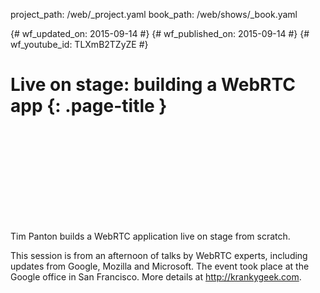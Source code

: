 project_path: /web/_project.yaml
book_path: /web/shows/_book.yaml

{# wf_updated_on: 2015-09-14 #}
{# wf_published_on: 2015-09-14 #}
{# wf_youtube_id: TLXmB2TZyZE #}

# Live on stage: building a WebRTC app {: .page-title }


<div class="video-wrapper">
  <iframe class="devsite-embedded-youtube-video" data-video-id="TLXmB2TZyZE"
          data-autohide="1" data-showinfo="0" frameborder="0" allowfullscreen>
  </iframe>
</div>

Tim Panton builds a WebRTC application live on stage from scratch.

This session is from an afternoon of talks by WebRTC experts, including updates from Google, Mozilla and Microsoft. The event took place at the Google office in San Francisco. More details at http://krankygeek.com.
